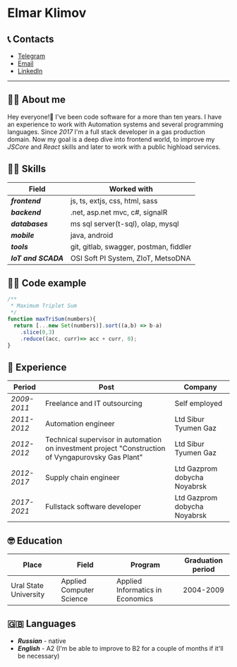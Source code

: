 # Elmar Klimov

## 📞 Contacts

* [Telegram](https://t.me/klimelm) 
* [Email](klimelm@gmail.com)
* [LinkedIn](https://www.linkedin.com/in/elmar-klimov)

***

## 💁‍♂️ About me

Hey everyone!👋 I've been code software for a more than ten years. I have an experience to work with Automation systems and several programming languages. Since *2017* I'm a full stack developer in a gas production domain. Now my goal is a deep dive into frontend world, to improve my *JSCore* and *React* skills and later to work with a public highload services. 

## 🤹‍♂️ Skills

|Field|Worked with|
|-------------------|---------------------------------------|
|***frontend***     | js, ts, extjs, css, html, sass        |
|***backend***      | .net, asp.net mvc, c#, signalR        |
|***databases***    | ms sql server(t-sql), olap, mysql     |
|***mobile***       | java, android                         |
|***tools***        | git, gitlab, swagger, postman, fiddler|
|***IoT and SCADA***| OSI Soft PI System, ZIoT, MetsoDNA    |

## 👨‍💻 Code example

```javascript
/**
 * Maximum Triplet Sum
 */
function maxTriSum(numbers){
  return [...new Set(numbers)].sort((a,b) => b-a)
    .slice(0,3)
    .reduce((acc, curr)=> acc + curr, 0);
}
```

## 🥷 Experience

|Period         | Post                                           | Company         |
|---------------|------------------------------------------------|-----------------|
|  *2009-2011*  | Freelance and IT outsourcing |       Self employed               |   
|  *2011-2012*  | Automation engineer          |       Ltd Sibur Tyumen Gaz        |
|  *2012-2012*  | Technical supervisor in automation on investment project "Construction of Vyngapurovsky Gas Plant"   |                           Ltd Sibur Tyumen Gaz        |
|  *2012-2017*  | Supply chain engineer        |       Ltd Gazprom dobycha Noyabrsk|
|  *2017-2021*  | Fullstack software developer |       Ltd Gazprom dobycha Noyabrsk|

## 🤓 Education

|Place                |Field                     |Program                         | Graduation period |
|---------------------|--------------------------|--------------------------------|:-----------------:|
|Ural State University|Applied Computer Science  |Applied Informatics in Economics| 2004-2009         |

## 🇬🇧 Languages
- ***Russian*** - native
- ***English*** - A2 (I'm be able to improve to B2 for a couple of months if it'll be necessary)
